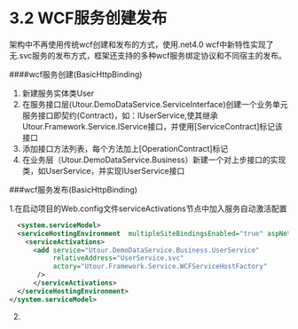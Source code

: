 # 3.2 WCF服务创建发布
 
 架构中不再使用传统wcf创建和发布的方式，使用.net4.0 wcf中新特性实现了无.svc服务的发布方式，框架还支持的多种wcf服务绑定协议和不同宿主的发布。
 
 ####wcf服务创建(BasicHttpBinding)
 
 1. 新建服务实体类User
 2. 在服务接口层(Utour.DemoDataService.ServiceInterface)创建一个业务单元服务接口即契约(Contract)，如：IUserService,使其继承Utour.Framework.Service.IService接口，并使用[ServiceContract]标记该接口
 3. 添加接口方法列表，每个方法加上[OperationContract]标记
 4. 在业务层（Utour.DemoDataService.Business）新建一个对上步接口的实现类，如UserService，并实现IUserService接口

###wcf服务发布(BasicHttpBinding)

1.在启动项目的Web.config文件serviceActivations节点中加入服务自动激活配置
  ```xml
    <system.serviceModel>
    <serviceHostingEnvironment  multipleSiteBindingsEnabled="true" aspNetCompatibilityEnabled="false">
      <serviceActivations>
        <add service="Utour.DemoDataService.Business.UserService" 
             relativeAddress="UserService.svc" 
             actory="Utour.Framework.Service.WCFServiceHostFactory"
         />
        </serviceActivations>
    </serviceHostingEnvironment>
  </system.serviceModel>
  ```
2. 